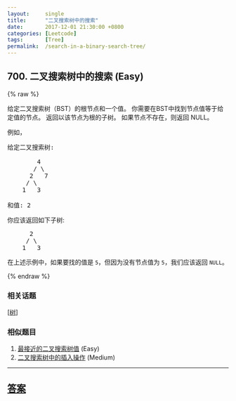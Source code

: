 ```yaml
---
layout:     single
title:      "二叉搜索树中的搜索"
date:       2017-12-01 21:30:00 +0800
categories: [Leetcode]
tags:       [Tree]
permalink:  /search-in-a-binary-search-tree/
---
```


## 700. 二叉搜索树中的搜索 (Easy)

{% raw %}

<p>给定二叉搜索树（BST）的根节点和一个值。 你需要在BST中找到节点值等于给定值的节点。 返回以该节点为根的子树。 如果节点不存在，则返回 NULL。</p>

<p>例如，</p>

<pre>
给定二叉搜索树:

        4
       / \
      2   7
     / \
    1   3

和值: 2
</pre>

<p>你应该返回如下子树:</p>

<pre>
      2     
     / \   
    1   3
</pre>

<p>在上述示例中，如果要找的值是 <code>5</code>，但因为没有节点值为 <code>5</code>，我们应该返回 <code>NULL</code>。</p>

{% endraw %}

### 相关话题
  [[树](https://github.com/openset/leetcode/tree/master/tag/tree/README.md)]

### 相似题目
  1. [最接近的二叉搜索树值](/closest-binary-search-tree-value) (Easy)
  1. [二叉搜索树中的插入操作](/insert-into-a-binary-search-tree) (Medium)

---

## [答案](https://github.com/openset/leetcode/tree/master/problems/search-in-a-binary-search-tree)
